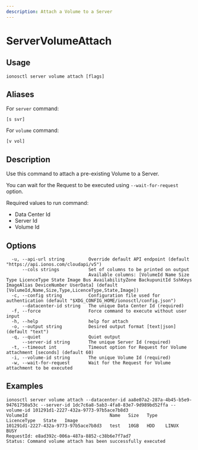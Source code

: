 ```yaml
---
description: Attach a Volume to a Server
---
```


# ServerVolumeAttach

## Usage

```text
ionosctl server volume attach [flags]
```

## Aliases

For `server` command:
```text
[s svr]
```

For `volume` command:
```text
[v vol]
```

## Description

Use this command to attach a pre-existing Volume to a Server.

You can wait for the Request to be executed using `--wait-for-request` option.

Required values to run command:

* Data Center Id
* Server Id
* Volume Id

## Options

```text
  -u, --api-url string         Override default API endpoint (default "https://api.ionos.com/cloudapi/v5")
      --cols strings           Set of columns to be printed on output 
                               Available columns: [VolumeId Name Size Type LicenceType State Image Bus AvailabilityZone BackupunitId SshKeys ImageAlias DeviceNumber UserData] (default [VolumeId,Name,Size,Type,LicenceType,State,Image])
  -c, --config string          Configuration file used for authentication (default "$XDG_CONFIG_HOME/ionosctl/config.json")
      --datacenter-id string   The unique Data Center Id (required)
  -f, --force                  Force command to execute without user input
  -h, --help                   help for attach
  -o, --output string          Desired output format [text|json] (default "text")
  -q, --quiet                  Quiet output
      --server-id string       The unique Server Id (required)
  -t, --timeout int            Timeout option for Request for Volume attachment [seconds] (default 60)
  -i, --volume-id string       The unique Volume Id (required)
  -w, --wait-for-request       Wait for the Request for Volume attachment to be executed
```

## Examples

```text
ionosctl server volume attach --datacenter-id aa8e07a2-287a-4b45-b5e9-94761750a53c --server-id 1dc7c6a8-5ab3-4fa8-83e7-9d989bd52ffa --volume-id 101291d1-2227-432a-9773-97b5ace7b8d3 
VolumeId                               Name   Size   Type   LicenceType   State   Image
101291d1-2227-432a-9773-97b5ace7b8d3   test   10GB   HDD    LINUX         BUSY    
RequestId: e8ad392c-006a-487a-8852-c38b6e7f7ad7
Status: Command volume attach has been successfully executed
```

